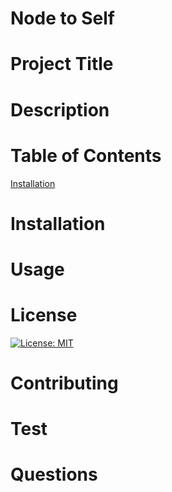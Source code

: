 
  # Node to Self

  # Project Title
  

  # Description
  

  # Table of Contents
  
  [Installation](#installation)

  # Installation
  

  # Usage
  

  # License
  [![License: MIT](https://img.shields.io/badge/License-MIT-yellow.svg)](https://opensource.org/licenses/MIT)

  # Contributing
  

  # Test
  

  # Questions
  
  
  
